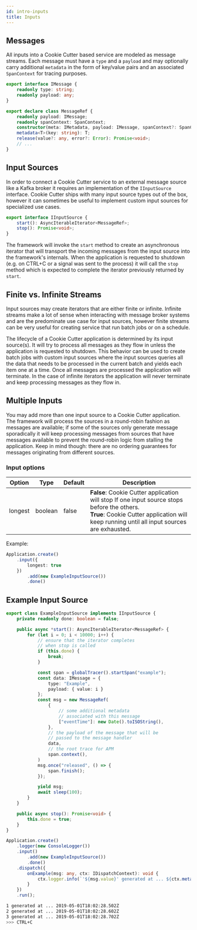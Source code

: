 ```yaml
---
id: intro-inputs
title: Inputs
---
```


## Messages

All inputs into a Cookie Cutter based service are modeled as message streams. Each message must have a `type` and a `payload` and may optionally carry additional `metadata` in the form of key/value pairs and an associated `SpanContext` for tracing purposes.

```typescript
export interface IMessage {
    readonly type: string;
    readonly payload: any;
}

export declare class MessageRef {
    readonly payload: IMessage;
    readonly spanContext: SpanContext;
    constructor(meta: IMetadata, payload: IMessage, spanContext?: SpanContext);
    metadata<T>(key: string): T;
    release(value?: any, error?: Error): Promise<void>;
    // ...
}
```

## Input Sources

In order to connect a Cookie Cutter service to an external message source like a Kafka broker it requires an implementation of the `IInputSource` interface. Cookie Cutter ships with many input source types out of the box, however it can sometimes be useful to implement custom input sources for specialized use cases. 

```typescript
export interface IInputSource {
    start(): AsyncIterableIterator<MessageRef>;
    stop(): Promise<void>;
}
```

The framework will invoke the `start` method to create an asynchronous iterator that will transport the incoming messages from the input source into the framework's internals. When the application is requested to shutdown (e.g. on CTRL+C or a signal was sent to the process) it will call the `stop` method which is expected to complete the iterator previously returned by `start`.

## Finite vs. Infinite Streams

Input sources may create iterators that are either finite or infinite. Infinite streams make a lot of sense when interacting with message broker systems and are the predominate use case for input sources, however finite streams can be very useful for creating service that run batch jobs or on a schedule.

The lifecycle of a Cookie Cutter application is determined by its input source(s). It will try to process all messages as they flow in unless the application is requested to shutdown. This behavior can be used to create batch jobs with custom input sources where the input sources queries all the data that needs to be processed in the current batch and yields each item one at a time. Once all messages are processed the application will terminate. In the case of infinite iterators the application will never terminate and keep processing messages as they flow in.

## Multiple Inputs

You may add more than one input source to a Cookie Cutter application. The framework will process the sources in a round-robin fashion as messages are available; if some of the sources only generate message sporadically it will keep processing messages from sources that have messages available to prevent the round-robin logic from stalling the application. Keep in mind though: there are no ordering guarantees for messages originating from different sources.

### Input options

| Option   | Type | Default | Description |
| -------- | -----| ------- | ----------- |
| longest  | boolean | false | <b>False</b>: Cookie Cutter application will stop If one input source stops before the others. <br /> <b>True</b>: Cookie Cutter application will keep running until all input sources are exhausted. |

Example:
```typescript
Application.create()
    .input({
        longest: true
    })
        .add(new ExampleInputSource())
        .done()
```
## Example Input Source

```typescript 
export class ExampleInputSource implements IInputSource {
    private readonly done: boolean = false;

    public async *start(): AsyncIterableIterator<MessageRef> {
        for (let i = 0; i < 10000; i++) {
            // ensure that the iterator completes
            // when stop is called
            if (this.done) {
                break;
            }

            const span = globalTracer().startSpan("example");
            const data: IMessage = {
                type: "Example",
                payload: { value: i }
            };
            const msg = new MessageRef(
                {
                    // some additional metadata
                    // associated with this message
                    ["eventTime"]: new Date().toISOString(),
                },
                // the payload of the message that will be
                // passed to the message handler
                data,
                // the root trace for APM
                span.context(), 
            )
            msg.once("released", () => {
                span.finish();
            });

            yield msg;
            await sleep(100);
        }
    }

    public async stop(): Promise<void> {
        this.done = true;
    }
}

Application.create()
    .logger(new ConsoleLogger())
    .input()
        .add(new ExampleInputSource())
        .done()
    .dispatch({
        onExample(msg: any, ctx: IDispatchContext): void {
            ctx.logger.info(`'${msg.value}' generated at ... ${ctx.metadata<string>("eventTime")}`);
        }
    })
    .run();
```

```bash
1 generated at ... 2019-05-01T18:02:28.502Z
2 generated at ... 2019-05-01T18:02:28.602Z
3 generated at ... 2019-05-01T18:02:28.702Z
>>> CTRL+C
```
